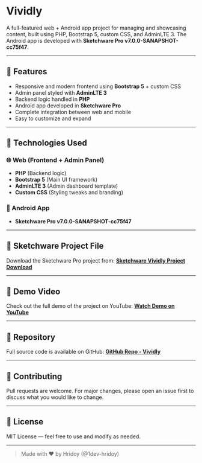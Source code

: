 # Vividly

A full-featured web + Android app project for managing and showcasing content, built using PHP, Bootstrap 5, custom CSS, and AdminLTE 3. The Android app is developed with **Sketchware Pro v7.0.0-SANAPSHOT-cc75f47**.

---

## 🚀 Features

* Responsive and modern frontend using **Bootstrap 5** + custom CSS
* Admin panel styled with **AdminLTE 3**
* Backend logic handled in **PHP**
* Android app developed in **Sketchware Pro**
* Complete integration between web and mobile
* Easy to customize and expand

---

## 🔧 Technologies Used

### 🌐 Web (Frontend + Admin Panel)

* **PHP** (Backend logic)
* **Bootstrap 5** (Main UI framework)
* **AdminLTE 3** (Admin dashboard template)
* **Custom CSS** (Styling tweaks and branding)

### 📱 Android App

* **Sketchware Pro v7.0.0-SANAPSHOT-cc75f47**

---

## 📲 Sketchware Project File

Download the Sketchware Pro project from:
**[Sketchware Vividly Project Download](https://web.sketchub.in/p/30379)**

---

## 🎥 Demo Video

Check out the full demo of the project on YouTube:
**[Watch Demo on YouTube](https://youtu.be/Fvd6JM7pytk)**

---

## 📁 Repository

Full source code is available on GitHub:
**[GitHub Repo - Vividly](https://github.com/1dev-hridoy/Vividly)**

---

## 🙌 Contributing

Pull requests are welcome. For major changes, please open an issue first to discuss what you would like to change.

---

## 📜 License

MIT License — feel free to use and modify as needed.

---

> Made with ❤️ by Hridoy (@1dev-hridoy)
